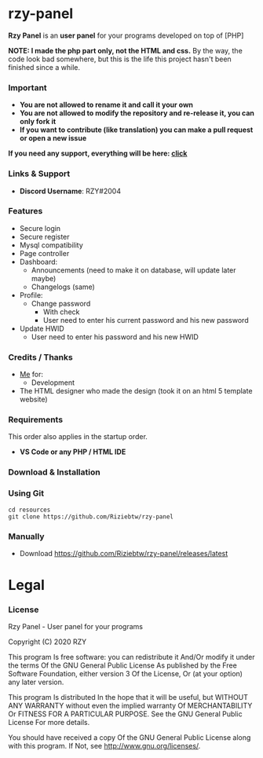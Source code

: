 # rzy-panel
**Rzy Panel** is an **user panel** for your programs developed on top of [PHP] 

**NOTE: I made the php part only, not the HTML and css.**
By the way, the code look bad somewhere, but this is the life this project hasn't been finished since a while.

### Important
- **You are not allowed to rename it and call it your own**
- **You are not allowed to modify the repository and re-release it, you can only fork it**
- **If you want to contribute (like translation) you can make a pull request or open a new issue**

**If you need any support, everything will be here: [click](https://discord.gg/uCxuWwN)**

### Links & Support
- **Discord Username**: RZY#2004


### Features
- Secure login
- Secure register
- Mysql compatibility 
- Page controller
- Dashboard:
  - Announcements (need to make it on database, will update later maybe)
  - Changelogs (same)
- Profile:
  - Change password
    - With check
    - User need to enter his current password and his new password
 - Update HWID
    - User need to enter his password and his new HWID


### Credits / Thanks
- [Me](https://rzy.be) for:
    - Development
- The HTML designer who made the design (took it on an html 5 template website)

### Requirements
This order also applies in the startup order.

- **VS Code or any PHP / HTML IDE**

### Download & Installation

### Using Git

```
cd resources
git clone https://github.com/Riziebtw/rzy-panel
```

### Manually
- Download https://github.com/Riziebtw/rzy-panel/releases/latest

# Legal
### License
Rzy Panel - User panel for your programs

Copyright (C) 2020 RZY

This program Is free software: you can redistribute it And/Or modify it under the terms Of the GNU General Public License As published by the Free Software Foundation, either version 3 Of the License, Or (at your option) any later version.

This program Is distributed In the hope that it will be useful, but WITHOUT ANY WARRANTY without even the implied warranty Of MERCHANTABILITY Or FITNESS FOR A PARTICULAR PURPOSE. See the GNU General Public License For more details.

You should have received a copy Of the GNU General Public License along with this program. If Not, see http://www.gnu.org/licenses/.
